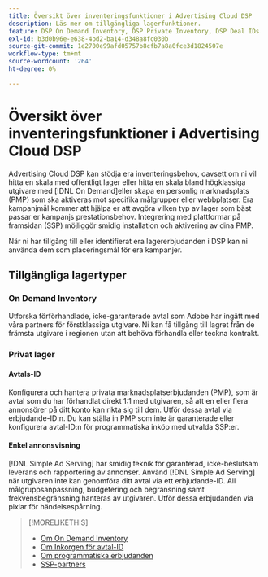 ```yaml
---
title: Översikt över inventeringsfunktioner i Advertising Cloud DSP
description: Läs mer om tillgängliga lagerfunktioner.
feature: DSP On Demand Inventory, DSP Private Inventory, DSP Deal IDs
exl-id: b3d0b96e-e638-4bd2-ba14-d348a8fc030b
source-git-commit: 1e2700e99afd05757b8cfb7a8a0fce3d1824507e
workflow-type: tm+mt
source-wordcount: '264'
ht-degree: 0%

---
```


# Översikt över inventeringsfunktioner i Advertising Cloud DSP

Advertising Cloud DSP kan stödja era inventeringsbehov, oavsett om ni vill hitta en skala med offentligt lager eller hitta en skala bland högklassiga utgivare med [!DNL On Demand]eller skapa en personlig marknadsplats (PMP) som ska aktiveras mot specifika målgrupper eller webbplatser. Era kampanjmål kommer att hjälpa er att avgöra vilken typ av lager som bäst passar er kampanjs prestationsbehov. Integrering med plattformar på framsidan (SSP) möjliggör smidig installation och aktivering av dina PMP.

När ni har tillgång till eller identifierat era lagererbjudanden i DSP kan ni använda dem som placeringsmål för era kampanjer.

## Tillgängliga lagertyper

### On Demand Inventory

Utforska förförhandlade, icke-garanterade avtal som Adobe har ingått med våra partners för förstklassiga utgivare. Ni kan få tillgång till lagret från de främsta utgivare i regionen utan att behöva förhandla eller teckna kontrakt.

### Privat lager

#### Avtals-ID

Konfigurera och hantera privata marknadsplatserbjudanden (PMP), som är avtal som du har förhandlat direkt 1:1 med utgivaren, så att en eller flera annonsörer på ditt konto kan rikta sig till dem. Utför dessa avtal via erbjudande-ID:n. Du kan ställa in PMP som inte är garanterade eller konfigurera avtal-ID:n för programmatiska inköp med utvalda SSP:er.

#### Enkel annonsvisning

[!DNL Simple Ad Serving] har smidig teknik för garanterad, icke-beslutsam leverans och rapportering av annonser. Använd [!DNL Simple Ad Serving] när utgivaren inte kan genomföra ditt avtal via ett erbjudande-ID. All målgruppsanpassning, budgetering och begränsning samt frekvensbegränsning hanteras av utgivaren. Utför dessa erbjudanden via pixlar för händelsespårning.

>[!MORELIKETHIS]
>
>* [Om On Demand Inventory](on-demand-inventory-about.md)
>* [Om Inkorgen för avtal-ID](deal-id-inbox-about.md)
>* [Om programmatiska erbjudanden](programmatic-guaranteed-about.md)
>* [SSP-partners](ssp-partners.md)

<!-- >* [About Private Inventory](private-inventory-about.md) -->
